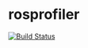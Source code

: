 rosprofiler
===========

[![Build Status](https://travis-ci.org/osrf/rosprofiler.svg?branch=master)](https://travis-ci.org/osrf/rosprofiler)

